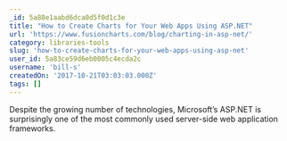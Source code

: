 ```yaml
---
_id: 5a88e1aabd6dca0d5f0d1c3e
title: "How to Create Charts for Your Web Apps Using ASP.NET"
url: 'https://www.fusioncharts.com/blog/charting-in-asp-net/'
category: libraries-tools
slug: 'how-to-create-charts-for-your-web-apps-using-asp-net'
user_id: 5a83ce59d6eb0005c4ecda2c
username: 'bill-s'
createdOn: '2017-10-21T03:03:03.000Z'
tags: []
---
```


Despite the growing number of technologies, Microsoft’s ASP.NET is surprisingly one of the most commonly used server-side web application frameworks.
